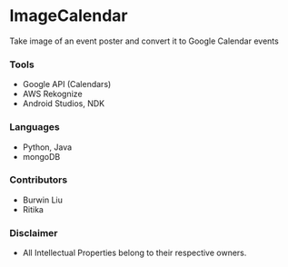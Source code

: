 # ImageCalendar
Take image of an event poster and convert it to Google Calendar events

### Tools
* Google API (Calendars)
* AWS Rekognize
* Android Studios, NDK


### Languages
* Python, Java
* mongoDB


### Contributors
* Burwin Liu
* Ritika


### Disclaimer
* All Intellectual Properties belong to their respective owners.